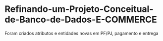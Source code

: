 # Refinando-um-Projeto-Conceitual-de-Banco-de-Dados-E-COMMERCE

Foram criados atributos e entidades novas em PF/PJ, pagamento e entrega
